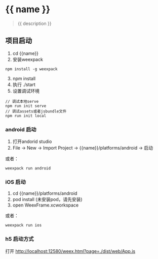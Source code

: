 # {{ name }}

> {{ description }}


## 项目启动

1. cd {{name}}
2. 安装weexpack

```
npm install -g weexpack
```

3. npm install
4. 执行 ./start
5. 设置调试环境

```
// 调试本地serve
npm run init serve
// 调试assets或者jsbundle文件
npm run init local
```

### android 启动

1. 打开andorid studio
2. File -> New -> Import Project -> {{name}}/platforms/android -> 启动

或者：

```
weexpack run android
```

### iOS 启动

1. cd {{name}}/platforms/android
2. pod install (未安装pod，请先安装)
3. open WeexFrame.xcworkspace

或者：

```
weexpack run ios
```

### h5 启动方式

 打开 [http://localhost:12580/weex.html?page=./dist/web/App.js](http://localhost:12580/weex.html?page=./dist/web/App.js)
